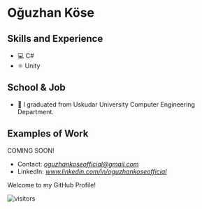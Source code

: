 # Oğuzhan Köse

## Skills and Experience
* 💻 C#
* ⚛ Unity

## School & Job
- 🏫 I graduated from Uskudar University Computer Engineering Department.

## Examples of Work
COMING SOON!

- Contact: *oguzhankoseofficial@gmail.com*
- LinkedIn: *www.linkedin.com/in/oguzhankoseofficial*

Welcome to my GitHub Profile!

![visitors](https://visitor-badge.glitch.me/badge?page_id=Axlope.Axlope)
<br />
